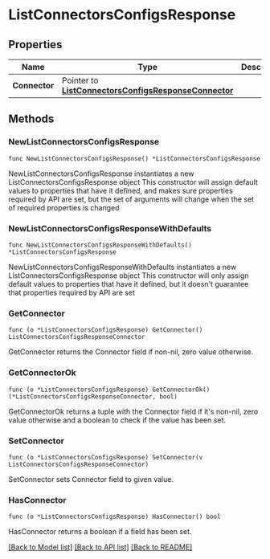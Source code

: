 # ListConnectorsConfigsResponse

## Properties

Name | Type | Description | Notes
------------ | ------------- | ------------- | -------------
**Connector** | Pointer to [**ListConnectorsConfigsResponseConnector**](ListConnectorsConfigsResponseConnector.md) |  | [optional] 

## Methods

### NewListConnectorsConfigsResponse

`func NewListConnectorsConfigsResponse() *ListConnectorsConfigsResponse`

NewListConnectorsConfigsResponse instantiates a new ListConnectorsConfigsResponse object
This constructor will assign default values to properties that have it defined,
and makes sure properties required by API are set, but the set of arguments
will change when the set of required properties is changed

### NewListConnectorsConfigsResponseWithDefaults

`func NewListConnectorsConfigsResponseWithDefaults() *ListConnectorsConfigsResponse`

NewListConnectorsConfigsResponseWithDefaults instantiates a new ListConnectorsConfigsResponse object
This constructor will only assign default values to properties that have it defined,
but it doesn't guarantee that properties required by API are set

### GetConnector

`func (o *ListConnectorsConfigsResponse) GetConnector() ListConnectorsConfigsResponseConnector`

GetConnector returns the Connector field if non-nil, zero value otherwise.

### GetConnectorOk

`func (o *ListConnectorsConfigsResponse) GetConnectorOk() (*ListConnectorsConfigsResponseConnector, bool)`

GetConnectorOk returns a tuple with the Connector field if it's non-nil, zero value otherwise
and a boolean to check if the value has been set.

### SetConnector

`func (o *ListConnectorsConfigsResponse) SetConnector(v ListConnectorsConfigsResponseConnector)`

SetConnector sets Connector field to given value.

### HasConnector

`func (o *ListConnectorsConfigsResponse) HasConnector() bool`

HasConnector returns a boolean if a field has been set.


[[Back to Model list]](../README.md#documentation-for-models) [[Back to API list]](../README.md#documentation-for-api-endpoints) [[Back to README]](../README.md)


